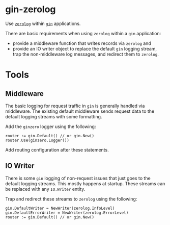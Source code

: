 # gin-zerolog
Use [`zerolog`](https://github.com/rs/zerolog)
within [`gin`](https://gin-gonic.com/docs/) applications.

There are basic requirements when using `zerolog` within a `gin` application:

* provide a middleware function that writes records via `zerolog` and
* provide an IO writer object to replace the default `gin` logging stream, 
  trap the non-middleware log messages, and redirect them to `zerolog`.

# Tools

## Middleware

The basic logging for request traffic in `gin` is generally handled via middleware.
The existing default middleware sends request data to the default
logging streams with some formatting.

Add the `ginzero` logger using the following:

    router := gin.Default() // or gin.New()
    router.Use(ginzero.Logger())

Add routing configuration after these statements.

## IO Writer

There is some `gin` logging of non-request issues that just goes to
the default logging streams.
This mostly happens at startup.
These streams can be replaced with any `IO.Writer` entity.

Trap and redirect these streams to `zerolog` using the following:

    gin.DefaultWriter = NewWriter(zerolog.InfoLevel)
    gin.DefaultErrorWriter = NewWriter(zerolog.ErrorLevel)
    router := gin.Default() // or gin.New()
